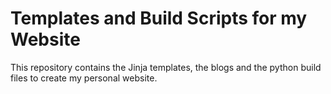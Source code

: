 # Templates and Build Scripts for my Website

This repository contains the Jinja templates, the blogs and the python build files to create my personal website.
